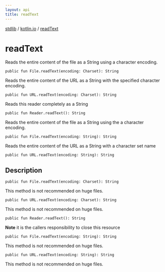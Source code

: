 ```yaml
---
layout: api
title: readText
---
```

[stdlib](../index.md) / [kotlin.io](index.md) / [readText](readText.md)

# readText
Reads the entire content of the file as a String using a character encoding.
```
public fun File.readText(encoding: Charset): String
```
Reads the entire content of the URL as a String with the specified character encoding.
```
public fun URL.readText(encoding: Charset): String
```
Reads this reader completely as a String
```
public fun Reader.readText(): String
```
Reads the entire content of the file as a String using the a character encoding.
```
public fun File.readText(encoding: String): String
```
Reads the entire content of the URL as a String with a character set name
```
public fun URL.readText(encoding: String): String
```
## Description
```
public fun File.readText(encoding: Charset): String
```
This method is not recommended on huge files.

```
public fun URL.readText(encoding: Charset): String
```
This method is not recommended on huge files.

```
public fun Reader.readText(): String
```
**Note** it is the callers responsibility to close this resource

```
public fun File.readText(encoding: String): String
```
This method is not recommended on huge files.

```
public fun URL.readText(encoding: String): String
```
This method is not recommended on huge files.

